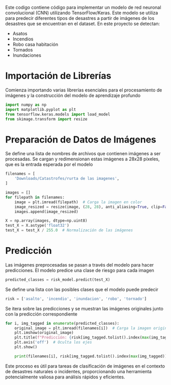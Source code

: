 Este codigo contiene código para implementar un modelo de red neuronal convolucional (CNN) utilizando TensorFlow/Keras. Este modelo se utiliza para predecir diferentes tipos de desastres a partir de imágenes de los desastres que se encuentran en el dataset.
En este proyecto se detectan:
- Asatos
- Incendios
- Robo casa habitación
- Tornados
- Inundaciones

# Importación de Librerías

Comienza importando varias librerías esenciales para el procesamiento de imágenes y la construcción del modelo de aprendizaje profundo


```python
import numpy as np
import matplotlib.pyplot as plt
from tensorflow.keras.models import load_model
from skimage.transform import resize
```

# Preparación de Datos de Imágenes

Se define una lista de nombres de archivos que contienen imágenes a ser procesadas. Se cargan y redimensionan estas imágenes a 28x28 píxeles, que es la entrada esperada por el modelo


```python
filenames = [
    'Downloads/Catastrofes/rurta de las imagenes',
]

images = []
for filepath in filenames:
    image = plt.imread(filepath)  # Carga la imagen en color
    image_resized = resize(image, (28, 28), anti_aliasing=True, clip=False, preserve_range=True)
    images.append(image_resized)

X = np.array(images, dtype=np.uint8)
test_X = X.astype('float32')
test_X = test_X / 255.0  # Normalización de las imágenes

```

# Predicción

Las imágenes preprocesadas se pasan a través del modelo para hacer predicciones. El modelo predice una clase de riesgo para cada imagen


```python
predicted_classes = risk_model.predict(test_X)
```

Se define una lista con las posibles clases que el modelo puede predecir


```python
risk = ['asalto', 'incendio', 'inundacion', 'robo', 'tornado']
```

Se itera sobre las predicciones y se muestran las imágenes originales junto con la predicción correspondiente


```python
for i, img_tagged in enumerate(predicted_classes):
    original_image = plt.imread(filenames[i])  # Carga la imagen original
    plt.imshow(original_image)
    plt.title(f"Predicción: {risk[img_tagged.tolist().index(max(img_tagged))]}")
    plt.axis('off')  # Oculta los ejes
    plt.show()

    print(filenames[i], risk[img_tagged.tolist().index(max(img_tagged))])
```

Este proceso es útil para tareas de clasificación de imágenes en el contexto de desastres naturales o incidentes, proporcionando una herramienta potencialmente valiosa para análisis rápidos y eficientes.
